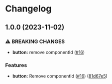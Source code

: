 # Changelog

## 1.0.0 (2023-11-02)


### ⚠ BREAKING CHANGES

* **button:** remove componentId ([#16](https://github.com/ju-Skinner/supreme-waffle/issues/16))

### Features

* **button:** Remove componentId ([#16](https://github.com/ju-Skinner/supreme-waffle/issues/16)) ([81d67e5](https://github.com/ju-Skinner/supreme-waffle/commit/81d67e594492b3111ab485d181d9e130572b86a7))
